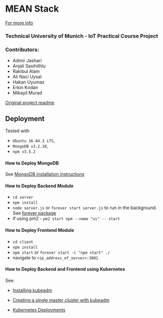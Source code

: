 # MEAN Stack

[For more info](https://gitlab.lrz.de/IoT-Practicum-Group/sensors)

### Technical University of Munich - IoT Practical Course Project


### Contributors:
- Admir Jashari
- Anjali Sasihithlu
- Rakibul Alam
- Ali Naci Uysal
- Hakan Uyumaz
- Erkin Kırdan
- Mikayil Murad


[Original project readme](http://jasonwatmore.com/post/2017/02/22/mean-with-angular-2-user-registration-and-login-example-tutorial)


## Deployment
Tested with 
- `Ubuntu 16.04.3 LTS`,
- `MongoDB v3.2.18`,
- `npm v3.5.2`
    
#### How to Deploy MongoDB
See [MongoDB installation instructions](https://docs.mongodb.com/manual/tutorial/install-mongodb-on-ubuntu/)

#### How to Deploy Backend Module
- `cd server`
- `npm install`
- `node server.js` or `forever start server.js` to run in the background. See [forever package](https://www.npmjs.com/package/forever)
- if using pm2 - `pm2 start npm --name "ui" -- start`

#### How to Deploy Frontend Module
- `cd client`
- `npm install`
- `npm start` or `forever start -c "npm start" ./`
- navigate to `<ip_address_of_server>:3001`

#### How to Deploy Backend and Frontend using Kubernetes
See: 

- [Installing kubeadm](https://kubernetes.io/docs/setup/independent/install-kubeadm/) 

- [Creating a single master cluster with kubeadm](https://kubernetes.io/docs/setup/independent/create-cluster-kubeadm/)

- [Kubernetes Deployments](https://kubernetes.io/docs/concepts/workloads/controllers/deployment/#creating-a-deployment)
